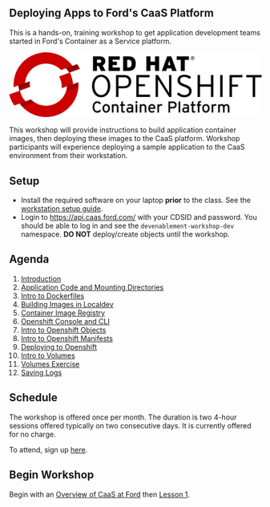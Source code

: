 ## Deploying Apps to Ford's CaaS Platform

This is a hands-on, training workshop to get application development teams started in Ford's Container as a Service platform.

![OpenShift Logo](images/OpenShift_Logo.svg)

This workshop will provide instructions to build application container images, then deploying these images to the CaaS platform. Workshop participants will experience deploying a sample application to the CaaS environment from their workstation. 

## Setup

- Install the required software on your laptop **prior** to the class. See the [workstation setup guide](workstation-setup.md). 
- Login to https://api.caas.ford.com/ with your CDSID and password. You should be able to log in and see the `devenablement-workshop-dev` namespace. **DO NOT** deploy/create objects until the workshop.

## Agenda

1. [Introduction](./lessons/1-introduction.md)
1. [Application Code and Mounting Directories](./lessons/2-development.md)
1. [Intro to Dockerfiles](./lessons/3-application.md)
1. [Building Images in Localdev](./lessons/4-dockerfiles.md)
1. [Container Image Registry](./lessons/5-console.md)
1. [Openshift Console and CLI](./lessons/6-buildtools.md)
1. [Intro to Openshift Objects](./lessons/7-buildintro.md)
1. [Intro to Openshift Manifests](./lessons/8-buildconfig.md)
1. [Deploying to Openshift](./lessons/9-quay.md)
1. [Intro to Volumes](./lessons/10-deployment.md)
1. [Volumes Exercise](./lessons/11-imagestreams.md)
1. [Saving Logs](./lessons/12-deploymentconfig.md)


## Schedule

The workshop is offered once per month. The duration is two 4-hour sessions offered typically on two consecutive days. It is currently offered for no charge.

To attend, sign up [here](https://it2.spt.ford.com/sites/dev/Lists/RegisterForEvent/newform.aspx).

## Begin Workshop

Begin with an [Overview of CaaS at Ford](https://it2.spt.ford.com/sites/dev/Documents/CaaS-At-Ford_Workshop.pptx) then [Lesson 1](./lessons/1-introduction.md).
